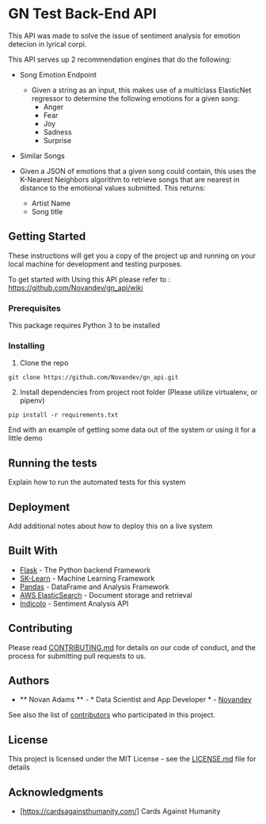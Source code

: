 # GN Test Back-End API


This API was made to solve the issue of sentiment analysis for emotion detecion in lyrical corpi.

This API serves up 2 recommendation engines that do the following:

- Song Emotion Endpoint

  - Given a string as an input, this makes use of a multiclass ElasticNet regressor to determine the following emotions for a given song:
    - Anger 
    - Fear
    - Joy
    - Sadness
    - Surprise
    
- Similar Songs

 - Given a JSON of emotions that a given song could contain, this uses the K-Nearest Neighbors algorithm to retrieve songs that are nearest in distance to the emotional values submitted. This returns:
 
    - Artist Name
    - Song title



## Getting Started

These instructions will get you a copy of the project up and running on your local machine for development and testing purposes.

To get started with Using this API please refer to :
https://github.com/Novandev/gn_api/wiki

### Prerequisites

This package requires Python 3 to be installed

### Installing

1. Clone the repo

```
git clone https://github.com/Novandev/gn_api.git
```

2. Install dependencies from project root folder (Please utilize virtualenv, or pipenv)

```
pip install -r requirements.txt
```

End with an example of getting some data out of the system or using it for a little demo

## Running the tests

Explain how to run the automated tests for this system


## Deployment

Add additional notes about how to deploy this on a live system

## Built With

* [Flask](https://nodejs.org/en/) - The Python backend Framework
* [SK-Learn](https://expressjs.com/) - Machine Learning Framework
* [Pandas](https://pandas.pydata.org/) - DataFrame and Analysis Framework
* [AWS ElasticSearch](https://aws.amazon.com/elasticsearch-service/) - Document storage and retrieval 
* [IndicoIo](https://indico.io/) - Sentiment Analysis API 


## Contributing

Please read [CONTRIBUTING.md](https://gist.github.com/) for details on our code of conduct, and the process for submitting pull requests to us.

 

## Authors

* ** Novan Adams ** - * Data Scientist and App Developer * - [Novandev](https://github.com/Novandev)

See also the list of [contributors](https://github.com/Novandev/CAH-BackEnd/contributors) who participated in this project.

## License

This project is licensed under the MIT License - see the [LICENSE.md](LICENSE.md) file for details

## Acknowledgments

* [https://cardsagainsthumanity.com/] Cards Against Humanity

